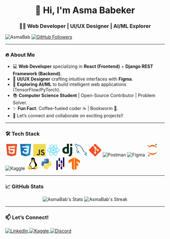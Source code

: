 <h1 align="center">👋 Hi, I'm Asma Babeker </h1>
<h3 align="center">🚀🚀 Web Developer | UI/UX Designer | AI/ML Explorer</h3>

<p align="left"> 
  <img src="https://komarev.com/ghpvc/?username=AsmaBab&label=Profile%20views&color=0e75b6&style=flat" alt="AsmaBab" /> 
  <a href="https://github.com/AsmaBab?tab=followers">
    <img src="https://img.shields.io/github/followers/AsmaBab?label=Followers&style=social" alt="GitHub Followers">
  </a>
</p>

---

### **🔥 About Me**  
- 💻 **Web Developer** specializing in **React (Frontend)** + **Django REST Framework (Backend)**.  
- 🎨 **UI/UX Designer** crafting intuitive interfaces with **Figma**.  
- 🤖 **Exploring AI/ML** to build intelligent web applications (TensorFlow/PyTorch).  
- 📚 **Computer Science Student** | Open-Source Contributor | Problem Solver.  
- ✨ **Fun Fact**: Coffee-fueled coder ☕ | Bookworm 📖.
- 🔗 Let’s connect and collaborate on exciting projects!!

---

### **🛠️ Tech Stack**  
<p align="left">
  <img src="https://raw.githubusercontent.com/devicons/devicon/master/icons/html5/html5-original.svg" alt="HTML5" width="40" height="40"/>
  <img src="https://raw.githubusercontent.com/devicons/devicon/master/icons/css3/css3-original.svg" alt="CSS3" width="40" height="40"/>
  <img src="https://raw.githubusercontent.com/devicons/devicon/master/icons/javascript/javascript-original.svg" alt="JavaScript" width="40" height="40"/>
  <img src="https://raw.githubusercontent.com/devicons/devicon/master/icons/react/react-original.svg" alt="React" width="40" height="40"/>
  <img src="https://raw.githubusercontent.com/devicons/devicon/master/icons/django/django-plain.svg" alt="Django REST Framework" width="40" height="40"/>
  <img src="https://raw.githubusercontent.com/devicons/devicon/master/icons/mysql/mysql-original.svg" alt="MySQL" width="40" height="40"/>
  <img src="https://raw.githubusercontent.com/devicons/devicon/master/icons/git/git-original.svg" alt="Git" width="40" height="40"/>
  <img src="https://www.vectorlogo.zone/logos/getpostman/getpostman-icon.svg" alt="Postman" width="40" height="40"/>
  <img src="https://www.vectorlogo.zone/logos/figma/figma-icon.svg" alt="Figma" width="40" height="40"/>
  <img src="https://raw.githubusercontent.com/devicons/devicon/master/icons/jupyter/jupyter-original.svg" alt="Jupyter" width="40" height="40"/>
  <img src="https://www.vectorlogo.zone/logos/kaggle/kaggle-icon.svg" alt="Kaggle" width="40" height="40"/>
  <img src="https://raw.githubusercontent.com/devicons/devicon/master/icons/linux/linux-original.svg" alt="Linux" width="40" height="40"/>
  <img src="https://raw.githubusercontent.com/devicons/devicon/master/icons/python/python-original.svg" alt="Python" width="40" height="40"/>
  <img src="https://raw.githubusercontent.com/devicons/devicon/master/icons/pandas/pandas-original.svg" alt="Pandas" width="40" height="40"/>
  <img src="https://raw.githubusercontent.com/devicons/devicon/master/icons/tensorflow/tensorflow-original.svg" alt="TensorFlow" width="40" height="40"/>

</p>


---

### **📈 GitHub Stats**  
<p align="center">
  <img src="https://github-readme-stats.vercel.app/api?username=AsmaBab&show_icons=true&theme=radical" alt="AsmaBab's Stats" width="45%">
  <img src="https://github-readme-streak-stats.herokuapp.com/?user=AsmaBab&theme=radical" alt="AsmaBab's Streak" width="45%">
</p>

---
  
### **📫 Let’s Connect!**  
<p align="left">
  <a href="https://www.linkedin.com/in/asma-babeker-a38660352" target="_blank">
    <img align="center" src="https://raw.githubusercontent.com/rahuldkjain/github-profile-readme-generator/master/src/images/icons/Social/linked-in-alt.svg" alt="LinkedIn" height="30" width="40">
  </a>
  <a href="https://www.kaggle.com/asma27bab" target="_blank">
    <img align="center" src="https://raw.githubusercontent.com/rahuldkjain/github-profile-readme-generator/master/src/images/icons/Social/kaggle.svg" alt="Kaggle" height="30" width="40">
  </a>
  <a href="https://discord.gg/mTWd4yAb" target="_blank">
    <img align="center" src="https://raw.githubusercontent.com/rahuldkjain/github-profile-readme-generator/master/src/images/icons/Social/discord.svg" alt="Discord" height="30" width="40">
  </a>
</p>
